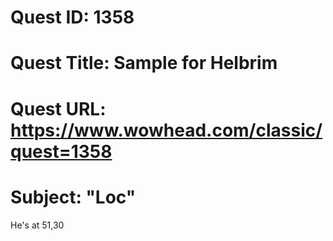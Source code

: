 # Quest ID: 1358
# Quest Title: Sample for Helbrim
# Quest URL: https://www.wowhead.com/classic/quest=1358
# Subject: "Loc"
He's at 51,30